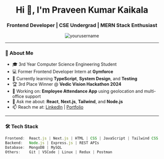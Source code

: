 <!-- README.md for yourusername/yourusername -->

<h1 align="center">Hi 👋, I'm Praveen Kumar Kaikala</h1>
<h3 align="center">Frontend Developer | CSE Undergrad | MERN Stack Enthusiast</h3>

<p align="center">
  <img src="https://komarev.com/ghpvc/?username=yourusername&label=Profile%20views&color=0e75b6&style=flat" alt="yourusername" />
</p>

---

### 🚀 About Me
- 🎓 3rd Year Computer Science Engineering Student  
- 💻 Former Frontend Developer Intern at **Gymforce**  
- 🧠 Currently learning **TypeScript**, **System Design**, and **Testing**  
- 🏆 3rd Place Winner @ **Vedic Vision Hackathon 2024**  
- 🔭 Working on: **Employee Attendance App** using geolocation and multi-office support  
- 💬 Ask me about: **React**, **Next.js**, **Tailwind**, and **Node.js**  
- 📫 Reach me at: [LinkedIn](https://linkedin.com/in/praveenkaikala) | [Portfolio](https://yourportfolio.com)

---

### 🛠 Tech Stack
```js
Frontend:  React.js | Next.js | HTML | CSS | JavaScript | Tailwind CSS  
Backend:   Node.js | Express.js | REST APIs  
Database:  MongoDB | MySQL  
Others:    Git | VSCode | Linux | Redux | Postman  
